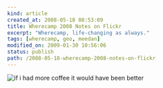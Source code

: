 ```yaml
---
kind: article
created_at: 2008-05-18 08:53:09
title: Wherecamp 2008 Notes on Flickr
excerpt: "Wherecamp, life-changing as always."
tags: [wherecamp, geo, meedan]
modified_on: 2009-01-30 10:56:06
status: publish 
path: /2008-05-18-wherecamp-2008-notes-on-flickr
---
```


<img src="/static/images/cyclone.jpg" alt="if i had more coffee it would have been better" title="notes from wherecamp2008" />